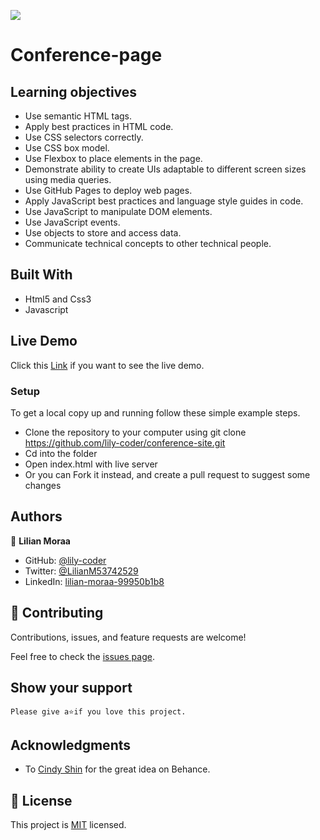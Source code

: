 ![](https://img.shields.io/badge/Microverse-blueviolet)

# Conference-page

## Learning objectives
- Use semantic HTML tags.
- Apply best practices in HTML code.
- Use CSS selectors correctly.
- Use CSS box model.
- Use Flexbox to place elements in the page.
- Demonstrate ability to create UIs adaptable to different screen sizes using media queries.
- Use GitHub Pages to deploy web pages.
- Apply JavaScript best practices and language style guides in code.
- Use JavaScript to manipulate DOM elements.
- Use JavaScript events.
- Use objects to store and access data.
- Communicate technical concepts to other technical people. 

## Built With

- Html5 and Css3
- Javascript

## Live Demo

Click this [Link](https://lily-coder.github.io/conference-site/) if you want to see the live demo.

### Setup
To get a local copy up and running follow these simple example steps.

- Clone the repository to your computer using git clone https://github.com/lily-coder/conference-site.git
- Cd into the folder
- Open index.html with live server
- Or you can Fork it instead, and create a pull request to suggest some changes

## Authors

👤 **Lilian Moraa**

- GitHub: [@lily-coder](https://github.com/lily-coder/lily-coder)
- Twitter: [@LilianM53742529](https://mobile.twitter.com/LilianM53742529)
- LinkedIn: [lilian-moraa-99950b1b8](https://www.linkedin.com/in/lilian-moraa-99950b1b8)

## 🤝 Contributing

Contributions, issues, and feature requests are welcome!

Feel free to check the [issues page](../../issues/).

## Show your support

    Please give a⭐️if you love this project.
## Acknowledgments

- To [Cindy Shin](https://www.behance.net/adagio07) for the great idea on Behance.

## 📝 License

This project is [MIT](./MIT.md) licensed.